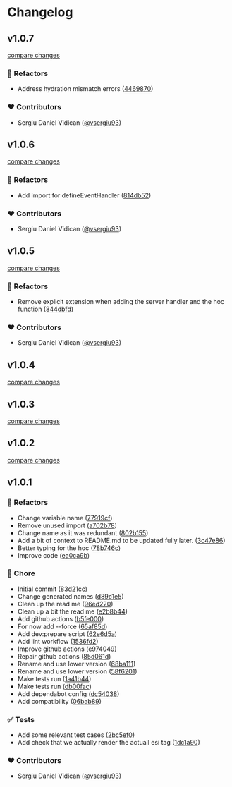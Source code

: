 # Changelog


## v1.0.7

[compare changes](https://github.com/vsergiu93/nuxt-esi-tags/compare/v1.0.6...v1.0.7)

### 💅 Refactors

- Address hydration mismatch errors ([4469870](https://github.com/vsergiu93/nuxt-esi-tags/commit/4469870))

### ❤️ Contributors

- Sergiu Daniel Vidican ([@vsergiu93](http://github.com/vsergiu93))

## v1.0.6

[compare changes](https://github.com/vsergiu93/nuxt-esi-tags/compare/v1.0.5...v1.0.6)

### 💅 Refactors

- Add import for defineEventHandler ([814db52](https://github.com/vsergiu93/nuxt-esi-tags/commit/814db52))

### ❤️ Contributors

- Sergiu Daniel Vidican ([@vsergiu93](http://github.com/vsergiu93))

## v1.0.5

[compare changes](https://github.com/vsergiu93/nuxt-esi-tags/compare/v1.0.4...v1.0.5)

### 💅 Refactors

- Remove explicit extension when adding the server handler and the hoc function ([844dbfd](https://github.com/vsergiu93/nuxt-esi-tags/commit/844dbfd))

### ❤️ Contributors

- Sergiu Daniel Vidican ([@vsergiu93](http://github.com/vsergiu93))

## v1.0.4

[compare changes](https://github.com/vsergiu93/nuxt-esi-tags/compare/v1.0.3...v1.0.4)

## v1.0.3

[compare changes](https://github.com/vsergiu93/nuxt-esi-tags/compare/v1.0.2...v1.0.3)

## v1.0.2

[compare changes](https://github.com/vsergiu93/nuxt-esi-tags/compare/v1.0.1...v1.0.2)

## v1.0.1


### 💅 Refactors

- Change variable name ([77919cf](https://github.com/vsergiu93/nuxt-esi-tags/commit/77919cf))
- Remove unused import ([a702b78](https://github.com/vsergiu93/nuxt-esi-tags/commit/a702b78))
- Change name as it was redundant ([802b155](https://github.com/vsergiu93/nuxt-esi-tags/commit/802b155))
- Add a bit of context to README.md to be updated fully later. ([3c47e86](https://github.com/vsergiu93/nuxt-esi-tags/commit/3c47e86))
- Better typing for the hoc ([78b746c](https://github.com/vsergiu93/nuxt-esi-tags/commit/78b746c))
- Improve code ([ea0ca9b](https://github.com/vsergiu93/nuxt-esi-tags/commit/ea0ca9b))

### 🏡 Chore

- Initial commit ([83d21cc](https://github.com/vsergiu93/nuxt-esi-tags/commit/83d21cc))
- Change generated names ([d89c1e5](https://github.com/vsergiu93/nuxt-esi-tags/commit/d89c1e5))
- Clean up the read me ([96ed220](https://github.com/vsergiu93/nuxt-esi-tags/commit/96ed220))
- Clean up a bit the read me ([e2b8b44](https://github.com/vsergiu93/nuxt-esi-tags/commit/e2b8b44))
- Add github actions ([b5fe000](https://github.com/vsergiu93/nuxt-esi-tags/commit/b5fe000))
- For now add --force ([65af85d](https://github.com/vsergiu93/nuxt-esi-tags/commit/65af85d))
- Add dev:prepare script ([62e6d5a](https://github.com/vsergiu93/nuxt-esi-tags/commit/62e6d5a))
- Add lint workflow ([1536fd2](https://github.com/vsergiu93/nuxt-esi-tags/commit/1536fd2))
- Improve github actions ([e974049](https://github.com/vsergiu93/nuxt-esi-tags/commit/e974049))
- Repair github actions ([85d061d](https://github.com/vsergiu93/nuxt-esi-tags/commit/85d061d))
- Rename and use lower version ([68ba111](https://github.com/vsergiu93/nuxt-esi-tags/commit/68ba111))
- Rename and use lower version ([58f6201](https://github.com/vsergiu93/nuxt-esi-tags/commit/58f6201))
- Make tests run ([1a41b44](https://github.com/vsergiu93/nuxt-esi-tags/commit/1a41b44))
- Make tests run ([db00fac](https://github.com/vsergiu93/nuxt-esi-tags/commit/db00fac))
- Add dependabot config ([dc54038](https://github.com/vsergiu93/nuxt-esi-tags/commit/dc54038))
- Add compatibility ([06bab89](https://github.com/vsergiu93/nuxt-esi-tags/commit/06bab89))

### ✅ Tests

- Add some relevant test cases ([2bc5ef0](https://github.com/vsergiu93/nuxt-esi-tags/commit/2bc5ef0))
- Add check that we actually render the actuall esi tag ([1dc1a90](https://github.com/vsergiu93/nuxt-esi-tags/commit/1dc1a90))

### ❤️ Contributors

- Sergiu Daniel Vidican ([@vsergiu93](http://github.com/vsergiu93))

